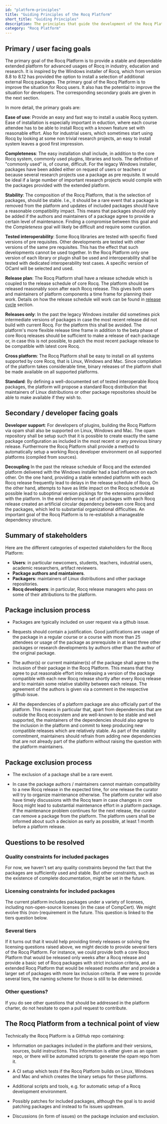 ```yaml
---
id: "platform-principles"
title: "Guiding Principles of the Rocq Platform"
short_title: "Guiding Principles"
description: The principles that guide the development of the Rocq Platform.
category: "Rocq Platform"
---
```


## Primary / user facing goals

The primary goal of the Rocq Platform is to provide a stable and dependable extended platform for advanced usages of Rocq in industry, education and research. It is inspired by the Windows installer of Rocq, which from version 8.8 to 8.12 has provided the option to install a selection of additional external Rocq packages. The primary goal of the Rocq Platform is to improve the situation for Rocq users. It also has the potential to improve the situation for developers. The corresponding secondary goals are given in the next section.

In more detail, the primary goals are:

**Ease of use**: Provide an easy and fast way to install a usable Rocq system. Ease of installation is especially important in eduction, where each course attendee has to be able to install Rocq with a known feature set with reasonable effort. Also for industrial users, which sometimes start using Rocq by looking at some non trivial research projects, an easy to install system leaves a good first impression.

**Completeness**: The easy installation shall include, in addition to the core Rocq system, commonly used plugins, libraries and tools. The definition of "commonly used" is, of course, difficult. For the legacy Windows installer, packages have been added either on request of users or teachers or because several research projects use a package as pre requisite. It would be ideal if a large number of important research projects would compile with the packages provided with the extended platform.

**Stability**: The composition of the Rocq Platform, that is the selection of packages, should be stable. I.e., it should be a rare event that a package is removed from the platform and updates of included packages should have a reasonable compatibility impact. This means that packages should only be added if the authors and maintainers of a package agree to provide a certain level of maintenance. Finding a compromise between this goal and the *Completeness* goal will likely be difficult and require some curation.

**Tested interoperability**: Some Rocq libraries are tested with specific fixed versions of pre requisites. Other developments are tested with other versions of the same pre requisites. This has the effect that such developments cannot be used together. In the Rocq Platform only one version of each library or plugin shall be used and interoperability shall be tested with dedicated interoperability test cases. A specific version of OCaml will be selected and used.

**Release plan**: The Rocq Platform shall have a release schedule which is coupled to the release schedule of core Rocq. The platform should be released reasonably soon after each Rocq release. This gives both users and maintainers of platform components a time frame for planning their work. Details on how the release schedule will work can be found in [release cycle](compiler-release-cycle) section.

**Releases only**: In the past the legacy Windows installer did sometimes pick intermediate versions of packages in case the most recent release did not build with current Rocq. For the platform this shall be avoided. The platform's more flexible release time frame in addition to the beta phase of core Rocq releases should be sufficient to make a release of each package or, in case this is not possible, to patch the most recent package release to be compatible with latest core Rocq.

**Cross platform**: The Rocq Platform shall be easy to install on all systems supported by core Rocq, that is Linux, Windows and Mac. Since compilation of the platform takes considerable time, binary releases of the platform shall be made available on all supported platforms.

**Standard**: By defining a well-documented set of tested interoperable Rocq packages, the platform will propose a standard Rocq distribution that maintainers of Linux distributions or other package repositories should be able to make available if they wish to.

## Secondary / developer facing goals

**Developer support**: For developers of plugins, building the Rocq Platform via opam shall also be supported on Linux, Windows and Mac. The opam repository shall be setup such that it is possible to create exactly the same package configuration as included in the most recent or any previous binary release. Furthermore the Rocq Platform shall provide a method to automatically setup a working Rocq developer environment on all supported platforms (compiled from sources).

**Decoupling** In the past the release schedule of Rocq and the extended platform delivered with the Windows installer had a bad influence on each other. On the one hand, providing a stable extended platform with each Rocq release frequently lead to delays in the release schedule of Rocq. On the other hand, attempts to have as little impact on the Rocq schedule as possible lead to suboptimal version pickings for the extensions provided with the platform. In the end delivering a set of packages with each Rocq release created an artificial circular dependency between core Rocq and the packages, which led to substantial organizational difficulties. An important goal of the Rocq Platform is to re-establish a manageable dependency structure.

## Summary of stakeholders

Here are the different categories of expected stakeholders for the Rocq Platform:
- **Users**: in particular newcomers, students, teachers, industrial users, academic researchers, artifact reviewers.
- **Package authors and maintainers**.
- **Packagers**: maintainers of Linux distributions and other package repositories.
- **Rocq developers**: in particular, Rocq release managers who pass on some of their attributions to the platform.

## Package inclusion process

- Packages are typically included on user request via a github issue.

- Requests should contain a justification. Good justifications are usage of the package in a regular course or a course with more than 25 attendees or usage of the package as prerequisite in at least three other packages or research developments by authors other than the author of the original package.

- The author(s) or current maintainer(s) of the package shall agree to the inclusion of their package in the Rocq Platform. This means that they agree to put reasonable effort into releasing a version of the package compatible with each new Rocq release shortly after every Rocq release and to maintain some relative stability between each release. The agreement of the authors is given via a comment in the respective github issue.

- All the dependencies of a platform package are also officially part of the platform. This means in particular that, apart from dependencies that are outside the Rocq ecosystem and are well-known to be stable and well supported, the maintainers of the dependencies should also agree to the inclusion in the platform and commit to keep producing new compatible releases which are relatively stable. As part of the stability commitment, maintainers should refrain from adding new dependencies that are not already part of the platform without raising the question with the platform maintainers.

## Package exclusion process

- The exclusion of a package shall be a rare event.

- In case the package authors / maintainers cannot maintain compatibility to a new Rocq release in the expected time, for one release the curator will try to organize maintenance otherwise. The platform curator will also have timely discussions with the Rocq team in case changes in core Rocq might lead to substantial maintenance effort in a platform package. If the maintenance problem continues for the next release, the curator can remove a package from the platform. The platform users shall be informed about such a decision as early as possible, at least 1 month before a platform release.

## Questions to be resolved

### Quality constraints for included packages

For now, we haven't set any quality constraints beyond the fact that the packages are sufficiently used and stable. But other constraints, such as the existence of complete documentation, might be set in the future.

### Licensing constraints for included packages

The current platform includes packages under a variety of licenses, including non-open-source licenses (in the case of CompCert). We might evolve this (non-)requirement in the future. This question is linked to the tiers question below.

### Several tiers

If it turns out that it would help providing timely releases or solving the licensing questions raised above, we might decide to provide several tiers of the Rocq Platform. For instance, we could provide both a core Rocq Platform that would be released only weeks after a Rocq release and provide a basic set of Rocq packages with strict inclusion criteria, and an extended Rocq Platform that would be released months after and provide a larger set of packages with more lax inclusion criteria. If we were to provide several tiers, the naming scheme for those is still to be determined.

### Other questions?

If you do see other questions that should be addressed in the platform charter, do not hesitate to open a pull request to contribute.

## The Rocq Platform from a technical point of view

Technically the Rocq Platform is a GitHub repo containing:

- Information on packages included in the platform and their versions, sources, build instructions. This information is either given as an opam repo, or there will be automated scripts to generate the opam repo from it.

- A CI setup which tests if the Rocq Platform builds on Linux, Windows and Mac and which creates the binary setups for these platforms.

- Additional scripts and tools, e.g. for automatic setup of a Rocq development environment.

- Possibly patches for included packages, although the goal is to avoid patching packages and instead to fix issues upstream.

- Discussions (in form of issues) on the package inclusion and exclusion.